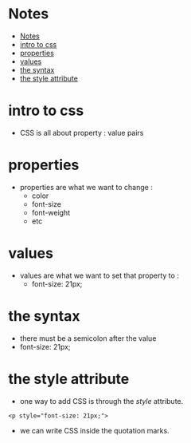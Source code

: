 # Notes

- [Notes](#notes)
- [intro to css](#intro-to-css)
- [properties](#properties)
- [values](#values)
- [the syntax](#the-syntax)
- [the style attribute](#the-style-attribute)

# intro to css
- CSS is all about property : value pairs

# properties
- properties are what we want to change :
  - color
  - font-size
  - font-weight
  - etc

# values
- values are what we want to set that property to :
  - font-size: 21px;

# the syntax
- there must be a semicolon after the value
- font-size: 21px;

# the style attribute
- one way to add CSS is through the _style_ attribute.
```
<p style="font-size: 21px;">
```
- we can write CSS inside the quotation marks.
